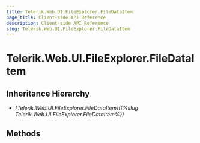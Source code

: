 ```yaml
---
title: Telerik.Web.UI.FileExplorer.FileDataItem
page_title: Client-side API Reference
description: Client-side API Reference
slug: Telerik.Web.UI.FileExplorer.FileDataItem
---
```


# Telerik.Web.UI.FileExplorer.FileDataItem  

## Inheritance Hierarchy

* *[Telerik.Web.UI.FileExplorer.FileDataItem]({%slug Telerik.Web.UI.FileExplorer.FileDataItem%})*

## Methods


